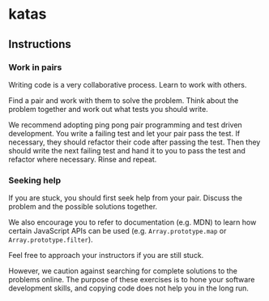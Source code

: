 # katas

## Instructions

### Work in pairs

Writing code is a very collaborative process. Learn to work with others. 

Find a pair and work with them to solve the problem. Think about the problem together and work out what tests you should write. 

We recommend adopting ping pong pair programming and test driven development. You write a failing test and let your pair pass the test. If necessary, they should refactor their code after passing the test. Then they should write the next failing test and hand it to you to pass the test and refactor where necessary. Rinse and repeat. 

### Seeking help

If you are stuck, you should first seek help from your pair. Discuss the problem and the possible solutions together. 

We also encourage you to refer to documentation (e.g. MDN) to learn how certain JavaScript APIs can be used (e.g. `Array.prototype.map` or `Array.prototype.filter`). 

Feel free to approach your instructors if you are still stuck.

However, we caution against searching for complete solutions to the problems online. The purpose of these exercises is to hone your software development skills, and copying code does not help you in the long run. 

